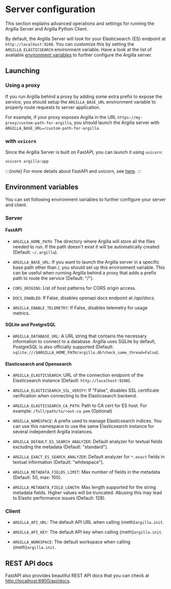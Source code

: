 # Server configuration

This section explains advanced operations and settings for running the Argilla Server and Argilla Python Client.

By default, the Argilla Server will look for your Elasticsearch (ES) endpoint at `http://localhost:9200`. You can customize this by setting the `ARGILLA_ELASTICSEARCH` environment variable. Have a look at the list of available [environment variables](#environment-variables) to further configure the Argilla server.

## Launching
### Using a proxy

If you run Argilla behind a proxy by adding some extra prefix to expose the service, you should setup the `ARGILLA_BASE_URL`
environment variable to properly route requests to server application.

For example, if your proxy exposes Argilla in the URL `https://my-proxy/custom-path-for-argilla`,  you should launch the
Argilla server with `ARGILLA_BASE_URL=/custom-path-for-argilla`.

### with `uvicorn`

Since the Argilla Server is built on FastAPI, you can launch it using `uvicorn`:

```bash
uvicorn argilla:app
```

:::{note}
For more details about FastAPI and uvicorn, see [here](https://fastapi.tiangolo.com/deployment/manually/#run-a-server-manually-uvicorn).
:::


## Environment variables

You can set following environment variables to further configure your server and client.

### Server

#### FastAPI

- `ARGILLA_HOME_PATH`: The directory where Argilla will store all the files needed to run. If the path doesn't exist it will be automatically created (Default: `~/.argilla`).

- `ARGILLA_BASE_URL`: If you want to launch the Argilla server in a specific base path other than /, you should set up this environment variable. This can be useful when running Argilla behind a proxy that adds a prefix path to route the service (Default: "/").

- `CORS_ORIGINS`: List of host patterns for CORS origin access.

- `DOCS_ENABLED`: If False, disables openapi docs endpoint at */api/docs*.

- `ARGILLA_ENABLE_TELEMETRY`: If False, disables telemetry for usage metrics.

#### SQLite and PostgreSQL

- `ARGILLA_DATABASE_URL`: A URL string that contains the necessary information to connect to a database. Argilla uses SQLite by default, PostgreSQL is also officially supported (Default: `sqlite:///$ARGILLA_HOME_PATH/argilla.db?check_same_thread=False`).

#### Elasticsearch and Opensearch

- `ARGILLA_ELASTICSEARCH`: URL of the connection endpoint of the Elasticsearch instance (Default: `http://localhost:9200`).

- `ARGILLA_ELASTICSEARCH_SSL_VERIFY`: If "False", disables SSL certificate verification when connecting to the Elasticsearch backend.

- `ARGILLA_ELASTICSEARCH_CA_PATH`: Path to CA cert for ES host. For example: `/full/path/to/root-ca.pem` (Optional)

- `ARGILLA_NAMESPACE`: A prefix used to manage Elasticsearch indices. You can use this namespace to use the same Elasticsearch instance for several independent Argilla instances.

- `ARGILLA_DEFAULT_ES_SEARCH_ANALYZER`: Default analyzer for textual fields excluding the metadata (Default: "standard").

- `ARGILLA_EXACT_ES_SEARCH_ANALYZER`: Default analyzer for `*.exact` fields in textual information (Default: "whitespace").

- `ARGILLA_METADATA_FIELDS_LIMIT`: Max number of fields in the metadata (Default: 50, max: 100).

- `ARGILLA_METADATA_FIELD_LENGTH`: Max length supported for the string metadata fields. Higher values will be truncated. Abusing this may lead to Elastic performance issues (Default: 128).

### Client

- `ARGILLA_API_URL`: The default API URL when calling {meth}`argilla.init`.

- `ARGILLA_API_KEY`: The default API key when calling {meth}`argilla.init`.

- `ARGILLA_WORKSPACE`: The default workspace when calling {meth}`argilla.init`.

## REST API docs

FastAPI also provides beautiful REST API docs that you can check at [http://localhost:6900/api/docs](http://localhost:6900/api/docs).
